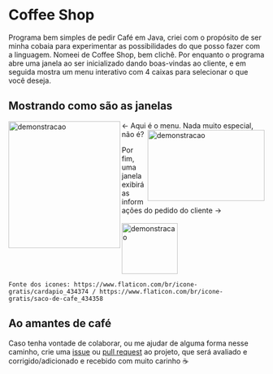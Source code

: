 # Coffee Shop
Programa bem simples de pedir Café em Java, criei com o propósito de ser minha cobaia para experimentar as possibilidades do que posso fazer com a linguagem.
Nomeei de Coffee Shop, bem clichê. Por enquanto o programa abre uma janela ao ser inicializado dando boas-vindas ao cliente, e em seguida mostra um menu interativo com 4 caixas para selecionar o que você deseja.
 
## Mostrando como são as janelas
<div>
  <img align="left" height="250" width="220" alt="demonstracao" src="https://media.discordapp.net/attachments/872262510701584454/872311854486134905/unknown.png">
  ← Aqui é o menu. Nada muito especial, não é?
  <img align="right" height="140" width="230" alt="demonstracao" src="https://cdn.discordapp.com/attachments/872262510701584454/872317060775039007/unknown.png">
  
  Por fim, uma janela exibirá as informações do pedido do cliente →
  <br/>
  <br/>
  <img align="center" height="100" width="110" alt="demonstracao" src="https://cdn.discordapp.com/attachments/872262510701584454/872315374857777212/giphy.gif">
  <br/>
</div>

    Fonte dos icones: https://www.flaticon.com/br/icone-gratis/cardapio_434374 / https://www.flaticon.com/br/icone-gratis/saco-de-cafe_434358
    
    
## Ao amantes de café
Caso tenha vontade de colaborar, ou me ajudar de alguma forma nesse caminho, crie uma [issue](https://github.com/noemimedeiros/cafe/issues) ou [pull request](https://github.com/noemimedeiros/cafe/pulls) ao projeto, que será avaliado e corrigido/adicionado e recebido com muito carinho ☕
 
